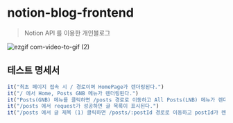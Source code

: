 # notion-blog-frontend

> Notion API 를 이용한 개인블로그

![ezgif com-video-to-gif (2)](https://github.com/RyeongeunKim/notion-blog-frontend/assets/80612679/43f51e1d-eacb-4a32-8fd2-7230edd83ac8)

## 테스트 명세서

```jsx
it("최초 페이지 접속 시 / 경로이며 HomePage가 렌더링된다.")
it("/ 에서 Home, Posts GNB 메뉴가 렌더링된다.")
it("Posts(GNB) 메뉴를 클릭하면 /posts 경로로 이동하고 All Posts(LNB) 메뉴가 렌더링된다.")
it("/posts 에서 request가 성공하면 글 목록이 표시된다.")
it("/posts 에서 글 제목 (1) 클릭하면 /posts/:postId 경로로 이동하고 postId가 렌더링 된다.")
```
